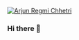 [![Arjun Regmi Chhetri](https://user-images.githubusercontent.com/74038190/213910845-af37a709-8995-40d6-be59-724526e3c3d7.gif)](https://arjun-chhetri.epizy.com/?i=1)


### Hi there 👋

<!--
**Arjun-Regmi-Chhetri/Arjun-Regmi-Chhetri** is a ✨ _special_ ✨ repository because its `README.md` (this file) appears on your GitHub profile.

Here are some ideas to get you started:

- 🔭 I’m currently working on ...
- 🌱 I’m currently learning ...
- 👯 I’m looking to collaborate on ...
- 🤔 I’m looking for help with ...
- 💬 Ask me about ...
- 📫 How to reach me: ...
- 😄 Pronouns: ...
- ⚡ Fun fact: ...
-->
